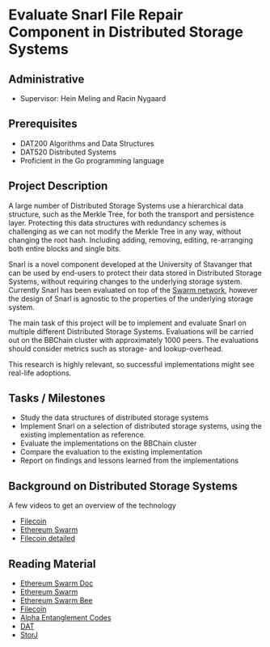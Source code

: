 # Evaluate Snarl File Repair Component in Distributed Storage Systems

## Administrative

- Supervisor: Hein Meling and Racin Nygaard

## Prerequisites

- DAT200 Algorithms and Data Structures
- DAT520 Distributed Systems
- Proficient in the Go programming language

## Project Description

A large number of Distributed Storage Systems use a hierarchical data structure, such as the Merkle Tree, for both the transport and persistence layer.
Protecting this data structures with redundancy schemes is challenging as we can not modify the Merkle Tree in any way, without changing the root hash. Including adding, removing, editing, re-arranging both entire blocks and single bits.

Snarl is a novel component developed at the University of Stavanger that can be used by end-users to protect their data stored in Distributed Storage Systems, without requiring changes to the underlying storage system.
Currently Snarl has been evaluated on top of the [Swarm network](https://swarm.ethereum.org/), however the design of Snarl is agnostic to the properties of the underlying storage system.

The main task of this project will be to implement and evaluate Snarl on multiple different Distributed Storage Systems.
Evaluations will be carried out on the BBChain cluster with approximately 1000 peers.
The evaluations should consider metrics such as storage- and lookup-overhead.

This research is highly relevant, so successful implementations might see real-life adoptions.

## Tasks / Milestones

- Study the data structures of distributed storage systems
- Implement Snarl on a selection of distributed storage systems, using the existing implementation as reference.
- Evaluate the implementations on the BBChain cluster
- Compare the evaluation to the existing implementation
- Report on findings and lessons learned from the implementations

## Background on Distributed Storage Systems

A few videos to get an overview of the technology

- [Filecoin](https://www.youtube.com/watch?v=EClPAFPeXIQ)
- [Ethereum Swarm](https://www.youtube.com/watch?v=VgTZV471WFM)
- [Filecoin detailed](https://www.youtube.com/watch?v=P28aNAdZDi4)

## Reading Material

- [Ethereum Swarm Doc](https://swarm-guide.readthedocs.io/en/latest/introduction.html)
- [Ethereum Swarm](https://swarm.ethereum.org/)
- [Ethereum Swarm Bee](https://github.com/ethersphere/bee)
- [Filecoin](https://filecoin.io/)
- [Alpha Entanglement Codes](https://arxiv.org/abs/1810.02974)
- [DAT](https://dat.foundation/)
- [StorJ](https://storj.io/)
